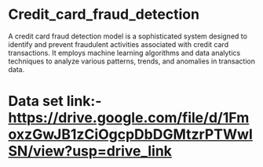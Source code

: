 # Credit_card_fraud_detection
A credit card fraud detection model is a sophisticated system designed to identify and prevent fraudulent activities associated with credit card transactions. It employs machine learning algorithms and data analytics techniques to analyze various patterns, trends, and anomalies in transaction data.


# Data set link:- https://drive.google.com/file/d/1FmoxzGwJB1zCiOgcpDbDGMtzrPTWwISN/view?usp=drive_link
